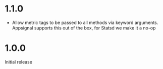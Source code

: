 # 1.1.0

* Allow metric tags to be passed to all methods via keyword arguments. Appsignal supports this out of the box, for Statsd we make it a no-op

# 1.0.0

Initial release